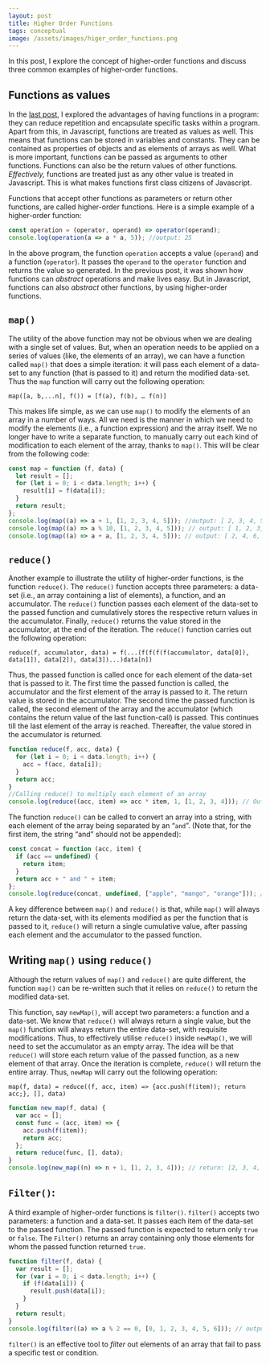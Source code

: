 ```yaml
---
layout: post
title: Higher Order Functions
tags: conceptual
image: /assets/images/higer_order_functions.png
---
```


In this post, I explore the concept of higher-order functions and discuss three common examples of higher-order functions.

## Functions as values

In the [last post](https://oitee.github.io/2021/07/10/functions.html), I explored the advantages of having functions in a program: they can reduce repetition and encapsulate specific tasks within a program. Apart from this, in Javascript, functions are treated as values as well. This means that functions can be stored in variables and constants. They can be contained as properties of objects and as elements of arrays as well. What is more important, functions can be passed as arguments to other functions. Functions can also be the return values of other functions. *Effectively,* functions are treated just as any other value is treated in Javascript. This is what makes functions first class citizens of Javascript.

Functions that accept other functions as parameters or return other functions, are called higher-order functions. Here is a simple example of a higher-order function:

```js
const operation = (operator, operand) => operator(operand);
console.log(operation(a => a * a, 5)); //output: 25
```

In the above program, the function `operation` accepts a value (`operand`) and a function (`operator`). It passes the `operand` to the `operator` function and returns the value so generated. In the previous post, it was shown how functions can _abstract_ operations and make lives easy. But in Javascript, functions can also _abstract_ other functions, by using higher-order functions.

## `map()`

The utility of the above function may not be obvious when we are dealing with a single set of values. But, when an operation needs to be applied on a series of values (like, the elements of an array), we can have a function called `map()` that does a simple iteration: it will pass each element of a data-set to any function (that is passed to it) and return the modified data-set. Thus the `map` function will carry out the following operation:

    map([a, b,...n], f()) = [f(a), f(b), … f(n)]

This makes life simple, as we can use `map()` to modify the elements of an array in a number of ways. All we need is the manner in which we need to modify the elements (i.e., a function expression) and the array itself. We no longer have to write a separate function, to manually carry out each kind of modification to each element of the array, thanks to `map()`. This will be clear from the following code:

```js
const map = function (f, data) {
  let result = [];
  for (let i = 0; i < data.length; i++) {
    result[i] = f(data[i]);
  }
  return result;
};
console.log(map((a) => a + 1, [1, 2, 3, 4, 5])); //output: [ 2, 3, 4, 5, 6 ]
console.log(map((a) => a % 10, [1, 2, 3, 4, 5])); // output: [ 1, 2, 3, 4, 5 ]
console.log(map((a) => a + a, [1, 2, 3, 4, 5])); // output: [ 2, 4, 6, 8, 10 ]
```

## `reduce()`

Another example to illustrate the utility of higher-order functions, is the function `reduce()`. The `reduce()` function accepts three parameters: a data-set (i.e., an array containing a list of elements), a function, and an accumulator. The `reduce()` function passes each element of the data-set to the passed function and cumulatively stores the respective return values in the accumulator. Finally, `reduce()` returns the value stored in the accumulator, at the end of the iteration. The `reduce()` function carries out the following operation:

    reduce(f, accumulator, data) = f(...(f(f(f(f(accumulator, data[0]), data[1]), data[2]), data[3])...)data[n])

Thus, the passed function is called once for each element of the data-set that is passed to it. The first time the passed function is called, the accumulator and the first element of the array is passed to it. The return value is stored in the accumulator. The second time the passed function is called, the second element of the array and the accumulator (which contains the return value of the last function-call) is passed. This continues till the last element of the array is reached. Thereafter, the value stored in the accumulator is returned.

```js
function reduce(f, acc, data) {
  for (let i = 0; i < data.length; i++) {
    acc = f(acc, data[i]);
  }
  return acc;
}
//Calling reduce() to multiply each element of an array
console.log(reduce((acc, item) => acc * item, 1, [1, 2, 3, 4])); // Output: 24
```

The function `reduce()` can be called to convert an array into a string, with each element of the array being separated by an “`and`”. (Note that, for the first item, the string “and” should not be appended):

```js
const concat = function (acc, item) {
  if (acc == undefined) {
    return item;
  }
  return acc + " and " + item;
};
console.log(reduce(concat, undefined, ["apple", "mango", "orange"])); //output:apple and mango and orange
```

A key difference between `map()` and `reduce()` is that, while `map()` will always return the data-set, with its elements modified as per the function that is passed to it, `reduce()` will return a single cumulative value, after passing each element and the accumulator to the passed function.

## Writing `map()` using `reduce()`

Although the return values of `map()` and `reduce()` are quite different, the function `map()` can be re-written such that it relies on `reduce()` to return the modified data-set.

This function, say `newMap()`, will accept two parameters: a function and a data-set. We know that `reduce()` will always return a single value, but the `map()` function will always return the entire data-set, with requisite modifications. Thus, to effectively utilise `reduce()` inside `newMap()`, we will need to set the accumulator as an empty array. The idea will be that `reduce()` will store each return value of the passed function, as a new element of that array. Once the iteration is complete, `reduce()` will return the entire array. Thus, `newMap` will carry out the following operation:

    map(f, data) = reduce((f, acc, item) => {acc.push(f(item)); return acc;}, [], data)

```js
function new_map(f, data) {
  var acc = [];
  const func = (acc, item) => {
    acc.push(f(item));
    return acc;
  };
  return reduce(func, [], data);
}
console.log(new_map((n) => n + 1, [1, 2, 3, 4])); // return: [2, 3, 4, 5]
```

## `Filter()`:

A third example of higher-order functions is `filter()`. `filter()` accepts two parameters: a function and a data-set. It passes each item of the data-set to the passed function. The passed function is expected to return only `true` or `false`. The `Filter()` returns an array containing only those elements for whom the passed function returned `true`.

```js
function filter(f, data) {
  var result = [];
  for (var i = 0; i < data.length; i++) {
    if (f(data[i])) {
      result.push(data[i]);
    }
  }
  return result;
}
console.log(filter((a) => a % 2 == 0, [0, 1, 2, 3, 4, 5, 6])); // output: [ 0, 2, 4, 6 ]
```

`filter()` is an effective tool to _filter_ out elements of an array that fail to pass a specific test or condition.
